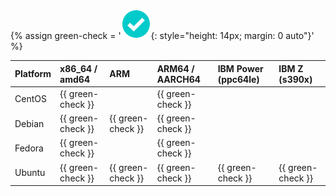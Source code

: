 {% assign green-check = '![yes](/install/images/green-check.svg){: style="height: 14px; margin: 0 auto"}' %}

| Platform | x86_64 / amd64  | ARM       | ARM64 / AARCH64    | IBM Power (ppc64le)      | IBM Z (s390x)   |
|:---------|:----------------|:-------------------------------------------------------|:-------------------------------------------------------|:-------------------------------------------------------|:-------------------------------------------------------|
| CentOS | {{ green-check }} |                  | {{ green-check }} |                                                        |                                                        |
| Debian | {{ green-check }} | {{ green-check }} | {{ green-check }} |                                                        |                                                        |
| Fedora | {{ green-check }} |                                                        | {{ green-check }} |                                                        |                                                        |
| Ubuntu | {{ green-check }} | {{ green-check }} | {{ green-check }} | {{ green-check }} | {{ green-check }} |
